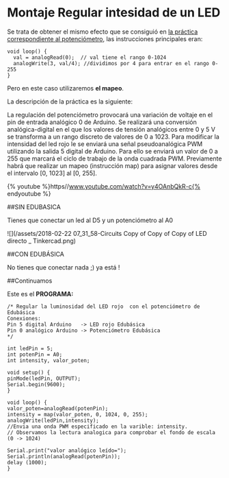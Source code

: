
# Montaje Regular intesidad de un LED

Se trata de obtener el mismo efecto que se consiguió en [la práctica correspondiente al potenciómetro](montaje_4_mapeo_potenciometro_edubasica.html), las instrucciones principales eran:

```cpp+lineNumbers:true
void loop() {
  val = analogRead(0);  // val tiene el rango 0-1024
  analogWrite(3, val/4); //dividimos por 4 para entrar en el rango 0-255
}
```

Pero en este caso utilizaremos **el mapeo**. 

La descripción de la práctica es la siguiente:

La regulación del potenciómetro provocará una variación de voltaje en el pin de entrada analógico 0 de Arduino. Se realizará una conversión analógica-digital en el que los valores de tensión analógicos entre 0 y 5 V se transforma a un rango discreto de valores de 0 a 1023. Para modificar la intensidad del led rojo le se enviará una señal pseudoanalógica PWM utilizando la salida 5 digital de Arduino. Para ello se enviará un valor de 0 a 255 que marcará el ciclo de trabajo de la onda cuadrada PWM. Previamente habrá que realizar un mapeo (instrucción map) para asignar valores desde el intervalo [0, 1023] al [0, 255].

{% youtube %}https//www.youtube.com/watch?v=y4OAnbQkR-c{% endyoutube %}

##SIN EDUBASICA

Tienes que conectar un led al D5 y un potenciómetro al A0

![](/assets/2018-02-22 07_31_58-Circuits Copy of Copy of Copy of LED directo _ Tinkercad.png)

##CON EDUBÁSICA

No tienes que conectar nada ;) ya está !

##Continuamos

Este es el **PROGRAMA:**

```cpp+lineNumbers:true
/* Regular la luminosidad del LED rojo  con el potenciómetro de Edubásica
Conexiones:
Pin 5 digital Arduino   -> LED rojo Edubásica
Pin 0 analógico Arduino -> Potenciómetro Edubásica
*/

int ledPin = 5;
int potenPin = A0;
int intensity, valor_poten;

void setup() {
pinMode(ledPin, OUTPUT);
Serial.begin(9600);
}

void loop() {
valor_poten=analogRead(potenPin);
intensity = map(valor_poten, 0, 1024, 0, 255);
analogWrite(ledPin,intensity); 
//Envia una onda PWM especificado en la varible: intensity.
// Observamos la lectura analogica para comprobar el fondo de escala (0 -> 1024)

Serial.print("valor analógico leído=");
Serial.println(analogRead(potenPin));
delay (1000);
}
```